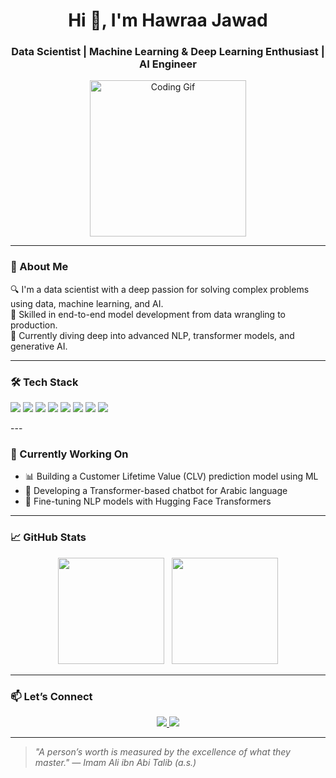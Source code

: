 <h1 align="center">Hi 👋, I'm Hawraa Jawad</h1>
<h3 align="center">Data Scientist | Machine Learning & Deep Learning Enthusiast | AI Engineer </h3>

<p align="center">
  <img src="https://media.giphy.com/media/26tn33aiTi1jkl6H6/giphy.gif" width="250" alt="Coding Gif" />
</p>

---

### 💬 About Me

🔍 I'm a data scientist with a deep passion for solving complex problems using data, machine learning, and AI.  
🚀 Skilled in end-to-end model development from data wrangling to production.  
🧠 Currently diving deep into advanced NLP, transformer models, and generative AI.

---

### 🛠️ Tech Stack

<p align="left">
  <img src="https://img.shields.io/badge/Python-3776AB?style=for-the-badge&logo=python&logoColor=white"/>
  <img src="https://img.shields.io/badge/SQL-4479A1?style=for-the-badge&logo=postgresql&logoColor=white"/>
  <img src="https://img.shields.io/badge/Pandas-150458?style=for-the-badge&logo=pandas&logoColor=white"/>
  <img src="https://img.shields.io/badge/NumPy-013243?style=for-the-badge&logo=numpy&logoColor=white"/>
  <img src="https://img.shields.io/badge/Scikit--Learn-F7931E?style=for-the-badge&logo=scikit-learn&logoColor=white"/>
  <img src="https://img.shields.io/badge/TensorFlow-FF6F00?style=for-the-badge&logo=tensorflow&logoColor=white"/>
  <img src="https://img.shields.io/badge/PyTorch-EE4C2C?style=for-the-badge&logo=pytorch&logoColor=white"/>
  <img src="https://img.shields.io/badge/Transformers-F8DC3E?style=for-the-badge&logo=huggingface&logoColor=black"/>
</p>
---

### 🌱 Currently Working On

- 📊 Building a Customer Lifetime Value (CLV) prediction model using ML
- 🤖 Developing a Transformer-based chatbot for Arabic language
- 🧠 Fine-tuning NLP models with Hugging Face Transformers

---

### 📈 GitHub Stats

<p align="center">
  <img src="https://github-readme-stats.vercel.app/api?username=hawraajawad&show_icons=true&theme=tokyonight&hide=prs" height="170"/>
  &nbsp;
  <img src="https://github-readme-stats.vercel.app/api/top-langs/?username=hawraajawad&layout=compact&theme=tokyonight" height="170"/>
</p>

---

### 📫 Let’s Connect

<p align="center">
  <a href="mailto:hawrajawad624@gmail.com">
    <img src="https://img.shields.io/badge/Gmail-D14836?style=flat-square&logo=gmail&logoColor=white" />
  </a>
  <a href="https://www.linkedin.com/in/hawraa-jawad-7b9657294/">
    <img src="https://img.shields.io/badge/LinkedIn-0A66C2?style=flat-square&logo=linkedin&logoColor=white" />
  </a>
</p>

---

> *"A person’s worth is measured by the excellence of what they master." — Imam Ali ibn Abi Talib (a.s.)*

